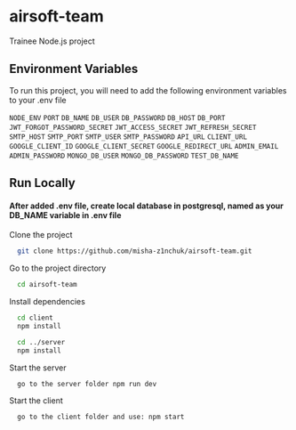 # airsoft-team

Trainee Node.js project





## Environment Variables

To run this project, you will need to add the following environment variables to your .env file

`NODE_ENV`
`PORT`
`DB_NAME`
`DB_USER`
`DB_PASSWORD`
`DB_HOST`
`DB_PORT`
`JWT_FORGOT_PASSWORD_SECRET`
`JWT_ACCESS_SECRET`
`JWT_REFRESH_SECRET`
`SMTP_HOST`
`SMTP_PORT`
`SMTP_USER`
`SMTP_PASSWORD`
`API_URL`
`CLIENT_URL`
`GOOGLE_CLIENT_ID`
`GOOGLE_CLIENT_SECRET`
`GOOGLE_REDIRECT_URL`
`ADMIN_EMAIL`
`ADMIN_PASSWORD`
`MONGO_DB_USER`
`MONGO_DB_PASSWORD`
`TEST_DB_NAME`
## Run Locally

#### After added .env file, create local database in postgresql, named as your DB_NAME variable in .env file 


Clone the project

```bash
  git clone https://github.com/misha-z1nchuk/airsoft-team.git
```

Go to the project directory

```bash
  cd airsoft-team
```

Install dependencies

```bash
  cd client 
  npm install

  cd ../server
  npm install
```

Start the server

```bash
  go to the server folder npm run dev
```

Start the client 

```bash
  go to the client folder and use: npm start
```

